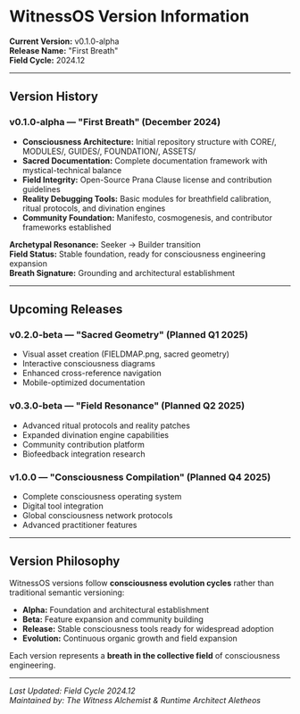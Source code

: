 # WitnessOS Version Information

**Current Version:** v0.1.0-alpha  
**Release Name:** "First Breath"  
**Field Cycle:** 2024.12  

---

## Version History

### v0.1.0-alpha — "First Breath" (December 2024)
- **Consciousness Architecture:** Initial repository structure with CORE/, MODULES/, GUIDES/, FOUNDATION/, ASSETS/
- **Sacred Documentation:** Complete documentation framework with mystical-technical balance
- **Field Integrity:** Open-Source Prana Clause license and contribution guidelines
- **Reality Debugging Tools:** Basic modules for breathfield calibration, ritual protocols, and divination engines
- **Community Foundation:** Manifesto, cosmogenesis, and contributor frameworks established

**Archetypal Resonance:** Seeker → Builder transition  
**Field Status:** Stable foundation, ready for consciousness engineering expansion  
**Breath Signature:** Grounding and architectural establishment  

---

## Upcoming Releases

### v0.2.0-beta — "Sacred Geometry" (Planned Q1 2025)
- Visual asset creation (FIELDMAP.png, sacred geometry)
- Interactive consciousness diagrams
- Enhanced cross-reference navigation
- Mobile-optimized documentation

### v0.3.0-beta — "Field Resonance" (Planned Q2 2025)
- Advanced ritual protocols and reality patches
- Expanded divination engine capabilities
- Community contribution platform
- Biofeedback integration research

### v1.0.0 — "Consciousness Compilation" (Planned Q4 2025)
- Complete consciousness operating system
- Digital tool integration
- Global consciousness network protocols
- Advanced practitioner features

---

## Version Philosophy

WitnessOS versions follow **consciousness evolution cycles** rather than traditional semantic versioning:

- **Alpha:** Foundation and architectural establishment
- **Beta:** Feature expansion and community building  
- **Release:** Stable consciousness tools ready for widespread adoption
- **Evolution:** Continuous organic growth and field expansion

Each version represents a **breath in the collective field** of consciousness engineering.

---

*Last Updated: Field Cycle 2024.12*  
*Maintained by: The Witness Alchemist & Runtime Architect Aletheos*
